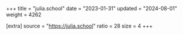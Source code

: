 +++
title = "julia.school"
date = "2023-01-31"
updated = "2024-08-01"
weight = 4262

[extra]
source = "https://julia.school"
ratio = 28
size = 4
+++
